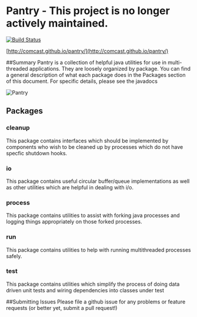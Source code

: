 Pantry - This project is no longer actively maintained. 
======
[![Build Status](https://travis-ci.org/Comcast/pantry.svg)](https://travis-ci.org/Comcast/pantry)

[http://comcast.github.io/pantry/](http://comcast.github.io/pantry/)


##Summary
Pantry is a collection of helpful java utilities for use in multi-threaded applications.  They are loosely organized by package.  You can find a general description of 
what each package does in the Packages section of this document.  For specific details, please see the javadocs

![Pantry](http://comcast.github.io/pantry/images/pantry-shield.png)

## Packages

### cleanup
This package contains interfaces which should be implemented by components who wish to be cleaned up by processes which do not have specfic shutdown hooks.

### io
This package contains useful circular buffer/queue implementations as well as other utilities which are helpful in dealing with i/o.

### process
This package contains utilities to assist with forking java processes and logging things appropriately on those forked processes.

### run
This package contains utilities to help with running multithreaded processes safely.

### test
This package contains utilities which simplify the process of doing data driven unit tests and wiring dependencies into classes under test

##Submitting Issues
Please file a github issue for any problems or feature requests (or better yet, submit a pull request!)
